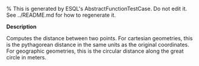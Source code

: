 % This is generated by ESQL's AbstractFunctionTestCase. Do not edit it. See ../README.md for how to regenerate it.

**Description**

Computes the distance between two points. For cartesian geometries, this is the pythagorean distance in the same units as the original coordinates. For geographic geometries, this is the circular distance along the great circle in meters.

